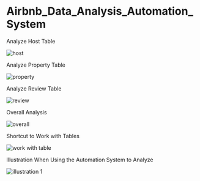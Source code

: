# Airbnb_Data_Analysis_Automation_System

Analyze Host Table

![host](https://user-images.githubusercontent.com/76600946/126885286-d2ab45cf-200d-4a21-8778-b67e66d82de8.png)

Analyze Property Table

![property](https://user-images.githubusercontent.com/76600946/126885291-aa9c472a-ead9-48bd-a060-6c8860458364.png)

Analyze Review Table

![review](https://user-images.githubusercontent.com/76600946/126885293-c13accc8-fea8-4295-b507-bed1026a95ab.png)

Overall Analysis

![overall](https://user-images.githubusercontent.com/76600946/126885289-de06e3a1-8000-4321-b71e-9096cd0aaca3.png)

Shortcut to Work with Tables

![work with table](https://user-images.githubusercontent.com/76600946/126885295-82f4a34a-1ed8-41eb-8223-50e5cd929ff8.png)

Illustration When Using the Automation System to Analyze

![illustration 1](https://user-images.githubusercontent.com/76600946/126885296-ba56ce8f-97a3-4f78-af51-8a2cb3d3b675.png)
